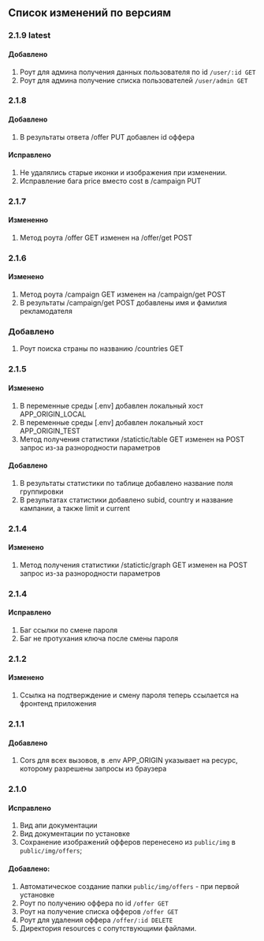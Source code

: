 ## Список изменений по версиям

### 2.1.9 latest
#### Добавлено
1. Роут для админа получения данных пользователя по id `/user/:id GET`
2. Роут для админа получение списка пользователей `/user/admin GET`

### 2.1.8
#### Добавлено
1. В результаты ответа /offer PUT добавлен id оффера 
#### Исправлено
1. Не удалялись старые иконки и изображения при изменении. 
2. Исправление бага price вместо cost в /campaign PUT

### 2.1.7
#### Измененно
1. Метод роута /offer GET изменен на /offer/get POST

### 2.1.6
#### Изменено
1. Метод роута /campaign GET изменен на /campaign/get POST
2. В результаты /campaign/get POST добавлены имя и фамилия рекламодателя
### Добавлено
1. Роут поиска страны по названию /countries GET

### 2.1.5
#### Изменено
1. В переменные среды [.env] добавлен локальный хост APP_ORIGIN_LOCAL
2. В переменные среды [.env] добавлен локальный хост APP_ORIGIN_TEST
3. Метод получения статистики /statictic/table GET изменен на POST запрос из-за разнородности параметров
#### Добавлено
1. В результаты статистики по таблице добавлено название поля группировки
2. В результатах статистики добавлено subid, country и название кампании, а также limit и current

### 2.1.4
#### Изменено 
1. Метод получения статистики /statictic/graph GET изменен на POST запрос из-за разнородности параметров

### 2.1.4
#### Исправлено
1. Баг ссылки по смене пароля
2. Баг не протухания ключа после смены пароля

### 2.1.2
#### Изменено
1. Ссылка на подтверждение и смену пароля теперь ссылается на фронтенд приложения

### 2.1.1
#### Добавлено 
1. Cors для всех вызовов, в .env APP_ORIGIN указывает на ресурс, которому разрешены запросы из браузера

### 2.1.0
#### Исправлено
 1. Вид апи документации
 2. Вид документации по установке
 3. Сохранение изображений офферов перенесено из `public/img` в `public/img/offers`;
#### Добавлено:
1. Автоматическое создание папки `public/img/offers` - при первой установке
2. Роут по получению оффера по id `/offer GET`
3. Роут на получение списка офферов `/offer GET`
4. Роут для удаления оффера `/offer/:id DELETE`
5. Директория resources с сопутствующими файлами.

